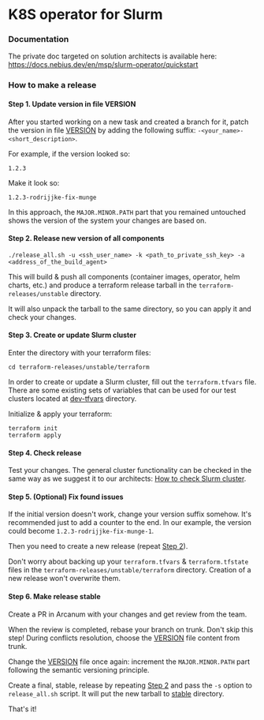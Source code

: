 # K8S operator for Slurm

### Documentation
The private doc targeted on solution architects is available here:  https://docs.nebius.dev/en/msp/slurm-operator/quickstart



### How to make a release

#### Step 1. Update version in file VERSION
After you started working on a new task and created a branch for it, patch the version in file [VERSION](./VERSION) by
adding the following suffix: `-<your_name>-<short_description>`.

For example, if the version looked so:
```
1.2.3
```
Make it look so:
```
1.2.3-rodrijjke-fix-munge
```
In this approach, the `MAJOR.MINOR.PATH` part that you remained untouched shows the version of the system your changes 
are based on.

#### Step 2. Release new version of all components
```
./release_all.sh -u <ssh_user_name> -k <path_to_private_ssh_key> -a <address_of_the_build_agent>
```
This will build & push all components (container images, operator, helm charts, etc.) and produce a terraform release 
tarball in the `terraform-releases/unstable` directory.

It will also unpack the tarball to the same directory, so you can apply it and check your changes.

#### Step 3. Create or update Slurm cluster
Enter the directory with your terraform files:
```
cd terraform-releases/unstable/terraform
```

In order to create or update a Slurm cluster, fill out the `terraform.tfvars` file.
There are some existing sets of variables that can be used for our test clusters located at 
[dev-tfvars](terraform-releases/unstable/dev-tfvars) directory.

Initialize & apply your terraform:
```
terraform init
terraform apply
```

#### Step 4. Check release
Test your changes. The general cluster functionality can be checked in the same way as we suggest it to our architects:
[How to check Slurm cluster](https://docs.nebius.dev/en/msp/slurm-operator/quickstart#how-to-check-the-created-slurm-cluster).

#### Step 5. (Optional) Fix found issues
If the initial version doesn't work, change your version suffix somehow. It's recommended just to add a counter to the 
end. In our example, the version could become `1.2.3-rodrijjke-fix-munge-1`. 

Then you need to create a new release (repeat [Step 2](#step-2-release-new-version-of-all-components)).

Don't worry about backing up your `terraform.tfvars` & `terraform.tfstate` files in the 
`terraform-releases/unstable/terraform` directory. Creation of a new release won't overwrite them.

#### Step 6. Make release stable
Create a PR in Arcanum with your changes and get review from the team.

When the review is completed, rebase your branch on trunk. Don't skip this step! During conflicts resolution, choose
the [VERSION](./VERSION) file content from trunk.

Change the [VERSION](./VERSION) file once again: increment the `MAJOR.MINOR.PATH` part following the semantic versioning
principle.

Create a final, stable, release by repeating [Step 2](#step-2-release-new-version-of-all-components) and pass the `-s`
option to `release_all.sh` script. It will put the new tarball to [stable](terraform-releases/stable) directory.

That's it!
